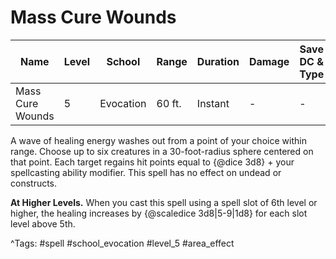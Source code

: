 # Mass Cure Wounds

| Name | Level | School | Range | Duration | Damage | Save DC & Type |
|------|-------|--------|-------|----------|--------|----------------|
| Mass Cure Wounds | 5 | Evocation | 60 ft. | Instant | - | - |

A wave of healing energy washes out from a point of your choice within range. Choose up to six creatures in a 30-foot-radius sphere centered on that point. Each target regains hit points equal to {@dice 3d8} + your spellcasting ability modifier. This spell has no effect on undead or constructs.

**At Higher Levels.** When you cast this spell using a spell slot of 6th level or higher, the healing increases by {@scaledice 3d8|5-9|1d8} for each slot level above 5th.

^Tags: #spell #school_evocation #level_5 #area_effect
